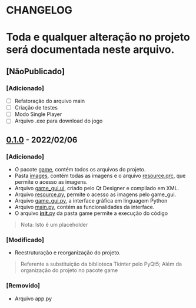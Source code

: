 # CHANGELOG
Toda e qualquer alteração no projeto será documentada neste arquivo.
===
## [NãoPublicado]
### [Adicionado]
- [ ] Refatoração do arquivo main
- [ ] Criação de testes
- [ ] Modo Single Player
- [ ] Arquivo .exe para download do jogo

## [0.1.0] - 2022/02/06
### [Adicionado]
* O pacote [game](game), contém todos os arquivos do projeto.
* Pasta [images](game/images), contém todas as imagens e o arquivo [resource.qrc](game/images/resource.qrc), que permite o acesso as imagens.
* Arquivo [game_gui.ui](game/interface/game_gui.ui), criado pelo Qt Designer e compilado em XML.
* Arquivo [resource.py](game/interface/rcc/resource.py), permite o acesso as imagens pelo game_gui.
* Arquivo [game_gui.py](game/interface/uic/game_gui.py), a interface gráfica em linguagem Python
* Arquivo [main.py](game/src/main.py), contém as funcionalidades da interface.
* O arquivo [__init__.py](game/__init__.py) da pasta game permite a execução do código
> Nota: Isto é um placeholder

### [Modificado]
- Reestruturação e reorganização do projeto.
> Referente a substituição da biblioteca Tkinter pelo PyQt5;
> Além da organização do projeto no pacote game

### [Removido]
- Arquivo app.py

[0.1.0]: https://github.com/caio-bernardo/TicTacToe/compare/main...game-v.2.0
